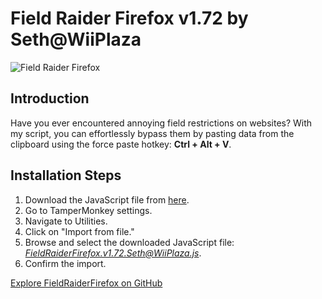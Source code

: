 # Field Raider Firefox v1.72 by Seth@WiiPlaza

![Field Raider Firefox](https://camo.githubusercontent.com/4b1d09a3f6b75e24ef34aec74b993645fed41315319e63827db17d2b31ec7e4f68747470733a2f2f7468756d6273322e696d67626f782e636f6d2f64642f36362f3679525071686e6c5f742e706e67)

## Introduction

Have you ever encountered annoying field restrictions on websites? With my script, you can effortlessly bypass them by pasting data from the clipboard using the force paste hotkey: **Ctrl + Alt + V**.

## Installation Steps

1. Download the JavaScript file from [here]([https://github.com/SethWiiPlaza/FieldRaiderFirefox](https://github.com/SethWiiPlaza/FieldRaiderFirefox/blob/main/FieldRaiderFirefox%20v1.72%20%5BSeth%40WiiPlaza%5D.js)).
2. Go to TamperMonkey settings.
3. Navigate to Utilities.
4. Click on "Import from file."
5. Browse and select the downloaded JavaScript file: *FieldRaiderFirefox.v1.72.Seth@WiiPlaza.js*.
6. Confirm the import.
   
[Explore FieldRaiderFirefox on GitHub]([https://github.com/SethWiiPlaza/FieldRaiderFirefox](https://github.com/SethWiiPlaza/FieldRaiderFirefox/blob/main/FieldRaiderFirefox%20v1.72%20%5BSeth%40WiiPlaza%5D.js)https://github.com/SethWiiPlaza/FieldRaiderFirefox/blob/main/FieldRaiderFirefox%20v1.72%20%5BSeth%40WiiPlaza%5D.js)
